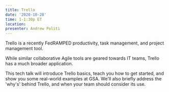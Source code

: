 ```yaml
---
title: Trello
date: '2020-10-28'
time: 1-1:30p ET
location:
presenter: Andrew Politi
---
```


Trello is a recently FedRAMPED productivity, task management, and project management tool.

While similar collaborative Agile tools are geared towards IT teams, Trello has a much broader application.

This tech talk will introduce Trello basics, teach you how to get started, and show you some real-world examples at GSA. We'll also briefly address the 'why's' behind Trello, and when your team should consider its use.
